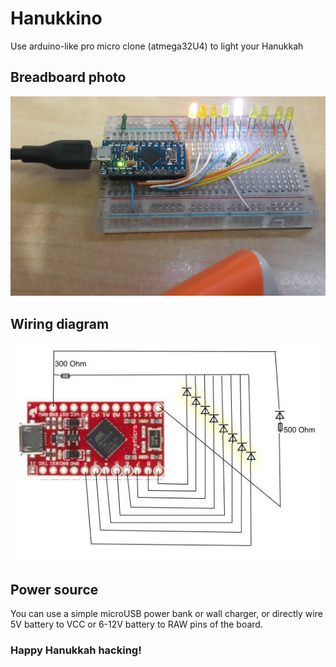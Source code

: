 # Hanukkino
Use arduino-like pro micro clone (atmega32U4) to light your Hanukkah
## Breadboard photo
![breadboard](./breadboard.jpg)
## Wiring diagram
![wiring](./wiring.jpg)
## Power source
You can use a simple microUSB power bank or wall charger, or directly wire 5V battery to VCC or 6-12V battery to RAW pins of the board.
### Happy Hanukkah hacking!
